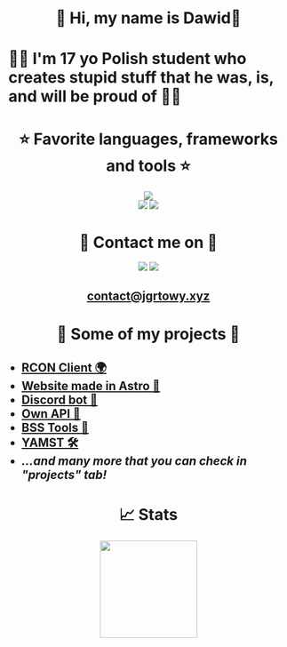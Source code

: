 <h1 align="center">👋 Hi, my name is Dawid👋</h1>
<h1>🧑‍💻 I'm 17 yo Polish student who creates stupid stuff that he was, is, and will be proud of 🧑‍💻</h1>

<div align="center">
     <h1>⭐ Favorite languages, frameworks and tools ⭐</h1>
     <img src="https://skillicons.dev/icons?i=html,css,js,ts,cpp,cs,go,java" /><br/>
     <img src="https://skillicons.dev/icons?i=nodejs,svelte,astro,react,electron,sass,tailwind,express,firebase"/>
     <img src="https://skillicons.dev/icons?i=linux,git,bash,visualstudio,vscode,idea,vite,vercel,netlify,ps"/>
</div>

<h1 align="center">📝 Contact me on 📝</h1>
<div align="center">
<a href="https://discord.com/users/304961013202288651"><img src="https://skillicons.dev/icons?i=discord"/></a>
<a href="https://twitter.com/jgrtowy"><img src="https://skillicons.dev/icons?i=twitter"/></a><br/>
<h2><a href="mailto:contact@jgrtowy.xyz">contact@jgrtowy.xyz</a></h2>
</div>

<h1 align="center">🔧 Some of my projects 🔧</h1>

<ul>
<h2>
     <li><a href="https://github.com/Jgrtowy/RCONClient">RCON Client 🌍</a></li>
     <li><a href="https://jgrtowy.xyz/">Website made in Astro 🚀</a></li>
     <li><a href="https://github.com/Jgrtowy/YourBot">Discord bot 🤖</a></li>
     <li><a href="https://github.com/Jgrtowy/JgrtowyAPI">Own API 📨</a></li>
     <li><a href="https://github.com/Jgrtowy/BSSTools">BSS Tools 🐝</a></li>
     <li><a href="https://github.com/Jgrtowy/yamst">YAMST 🛠️</a></li>
     <li><i>...and many more that you can check in "projects" tab!</i></li>
</h2>
</ul>
<h1 align="center">📈 Stats</h1>
<div align="center">
<img height="175px" src="https://github-readme-stats.vercel.app/api/top-langs/?username=jgrtowy&bg_color=24273a&hide=javascript&text_color=cad3f5&icon_color=c6a0f6&title_color=8bd5ca&layout=compact&show_icons=true" />
</div>
